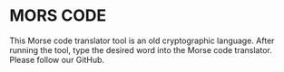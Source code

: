 # MORS CODE

<span style="text-align: center;">This Morse code translator tool is an old cryptographic language. After running the tool, type the desired word into the Morse code translator. Please follow our GitHub.</span>
